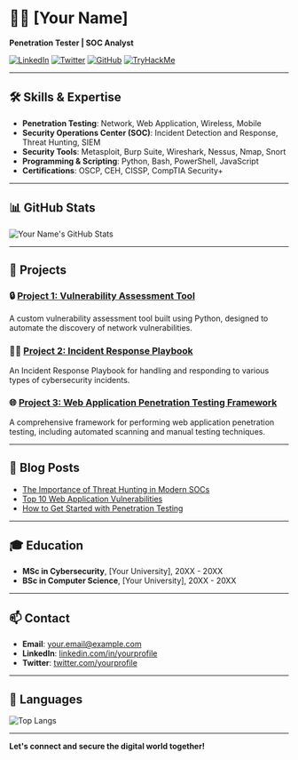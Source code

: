 # 👨‍💻 [Your Name]

**Penetration Tester | SOC Analyst**

[![LinkedIn](https://img.shields.io/badge/LinkedIn-Profile-blue)](https://www.linkedin.com/in/yourprofile/)
[![Twitter](https://img.shields.io/badge/Twitter-Profile-blue)](https://twitter.com/yourprofile)
[![GitHub](https://img.shields.io/badge/GitHub-Follow-blue)](https://github.com/yourprofile)
[![TryHackMe](https://img.shields.io/badge/TryHackMe_Profile-red)](https://tryhackme.com/p/KZEbe)

---

## 🛠 Skills & Expertise

- **Penetration Testing**: Network, Web Application, Wireless, Mobile
- **Security Operations Center (SOC)**: Incident Detection and Response, Threat Hunting, SIEM
- **Security Tools**: Metasploit, Burp Suite, Wireshark, Nessus, Nmap, Snort
- **Programming & Scripting**: Python, Bash, PowerShell, JavaScript
- **Certifications**: OSCP, CEH, CISSP, CompTIA Security+

---

## 📊 GitHub Stats

![Your Name's GitHub Stats](https://github-readme-stats.vercel.app/api?username=yourusername&show_icons=true&theme=radical)

---

## 📁 Projects

### 🔒 [Project 1: Vulnerability Assessment Tool](https://github.com/yourusername/project1)
A custom vulnerability assessment tool built using Python, designed to automate the discovery of network vulnerabilities.

### 🕵️‍♂️ [Project 2: Incident Response Playbook](https://github.com/yourusername/project2)
An Incident Response Playbook for handling and responding to various types of cybersecurity incidents.

### 🌐 [Project 3: Web Application Penetration Testing Framework](https://github.com/yourusername/project3)
A comprehensive framework for performing web application penetration testing, including automated scanning and manual testing techniques.

---

## 📝 Blog Posts

- [The Importance of Threat Hunting in Modern SOCs](https://yourblog.com/threat-hunting)
- [Top 10 Web Application Vulnerabilities](https://yourblog.com/web-vulnerabilities)
- [How to Get Started with Penetration Testing](https://yourblog.com/getting-started-pen-testing)

---

## 🎓 Education

- **MSc in Cybersecurity**, [Your University], 20XX - 20XX
- **BSc in Computer Science**, [Your University], 20XX - 20XX

---

## 📫 Contact

- **Email**: [your.email@example.com](mailto:your.email@example.com)
- **LinkedIn**: [linkedin.com/in/yourprofile](https://www.linkedin.com/in/yourprofile)
- **Twitter**: [twitter.com/yourprofile](https://twitter.com/yourprofile)

---

## 💬 Languages

![Top Langs](https://github-readme-stats.vercel.app/api/top-langs/?username=yourusername&layout=compact&theme=radical)

---

**Let's connect and secure the digital world together!**
